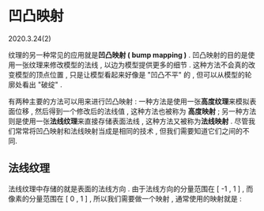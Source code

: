 # 凹凸映射

2020.3.24(2)

纹理的另一种常见的应用就是**凹凸映射 ( bump mapping )** . 凹凸映射的目的是使用一张纹理来修改模型的法线 , 以边为模型提供更多的细节 . 这种方法不会真的改变模型的顶点位置 , 只是让模型看起来好像是 "凹凸不平" 的 , 但可以从模型的轮廓处看出 "破绽" .

有两种主要的方法可以用来进行凹凸映射 : 一种方法是使用一张**高度纹理**来模拟表面位移 , 然后得到一个修改后的法线值 , 这种方法也被称为 **高度映射** ; 另一种方法则是使用一张**法线纹理**来直接存储表面法线 , 这种方法又被称为**法线映射** . 尽管我们常常将凹凸映射和法线映射当成是相同的技术 , 但我们需要知道它们之间的不同.

## 法线纹理

法线纹理中存储的就是表面的法线方向 . 由于法线方向的分量范围在 [ -1 , 1 ] , 而像素的分量范围在 [ 0 , 1 ] , 所以我们需要做一个映射 , 通常使用的映射就是 : 
